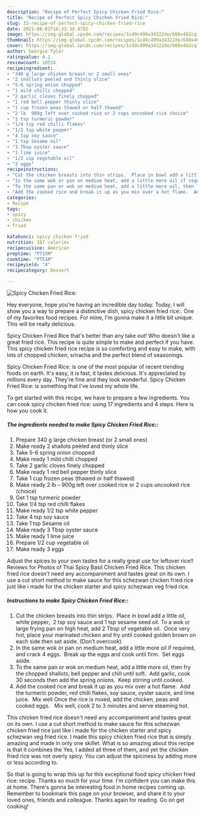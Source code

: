 ```yaml
---
description: "Recipe of Perfect Spicy Chicken Fried Rice:"
title: "Recipe of Perfect Spicy Chicken Fried Rice:"
slug: 32-recipe-of-perfect-spicy-chicken-fried-rice
date: 2021-08-01T16:33:39.478Z
image: https://img-global.cpcdn.com/recipes/1c49c499a34322de/680x482cq70/spicy-chicken-fried-rice-recipe-main-photo.jpg
thumbnail: https://img-global.cpcdn.com/recipes/1c49c499a34322de/680x482cq70/spicy-chicken-fried-rice-recipe-main-photo.jpg
cover: https://img-global.cpcdn.com/recipes/1c49c499a34322de/680x482cq70/spicy-chicken-fried-rice-recipe-main-photo.jpg
author: Georgie Tyler
ratingvalue: 4.1
reviewcount: 10534
recipeingredient:
- "340 g large chicken breast or 2 small ones"
- "2 shallots peeled and thinly slice"
- "5-6 spring onion chopped"
- "1 mild chilli chopped"
- "2 garlic cloves finely chopped"
- "1 red bell pepper thinly slice"
- "1 cup frozen peas thawed or half thawed"
- "2 lb  900g left over cooked rice or 2 cups uncooked rice choice"
- "1 tsp turmeric powder"
- "1/4 tsp red chilli flakes"
- "1/2 tsp white pepper"
- "4 tsp soy sauce"
- "1 tsp Sesame oil"
- "3 Tbsp oyster sauce"
- "1 lime juice"
- "1/2 cup vegetable oil"
- "3 eggs"
recipeinstructions:
- "Cut the chicken breasts into thin strips.  Place in bowl add a little oil, white pepper,  2 tsp soy sauce and 1 tsp sesame seed oil. To a wok or large frying pan on high heat, add 2 Tbsp of vegetable oil.  Once very hot, place your marinated chicken and fry until cooked golden brown on each side then set aside. (Don’t overcook)"
- "In the same wok or pan on medium heat, add a little more oil if required, and crack 4 eggs.  Break up the eggs and cook until firm.  Set eggs aside."
- "To the same pan or wok on medium heat, add a little more oil, then fry the chopped shallots, bell pepper and chili until soft.  Add garlic, cook 30 seconds then add the spring onions.  Keep stirring until cooked."
- "Add the cooked rice and break it up as you mix over a hot flame.  Add the turmeric powder, red chilli flakes, soy sauce, oyster sauce, and lime juice.  Mix well Once the rice is mixed, add the chicken, peas and cooked eggs.   Mix well, cook 2 to 3 minutes and serve steaming hot."
categories:
- Recipe
tags:
- spicy
- chicken
- fried

katakunci: spicy chicken fried 
nutrition: 167 calories
recipecuisine: American
preptime: "PT15M"
cooktime: "PT51M"
recipeyield: "4"
recipecategory: Dessert

---
```



![Spicy Chicken Fried Rice:](https://img-global.cpcdn.com/recipes/1c49c499a34322de/680x482cq70/spicy-chicken-fried-rice-recipe-main-photo.jpg)

Hey everyone, hope you're having an incredible day today. Today, I will show you a way to prepare a distinctive dish, spicy chicken fried rice:. One of my favorites food recipes. For mine, I'm gonna make it a little bit unique. This will be really delicious.

Spicy Chicken Fried Rice that&#39;s better than any take out! Who doesn&#39;t like a great fried rice. This recipe is quite simple to make and perfect if you have. This spicy chicken fried rice recipe is so comforting and easy to make, with lots of chopped chicken, sriracha and the perfect blend of seasonings.

Spicy Chicken Fried Rice: is one of the most popular of recent trending foods on earth. It's easy, it is fast, it tastes delicious. It's appreciated by millions every day. They're fine and they look wonderful. Spicy Chicken Fried Rice: is something that I've loved my whole life.


To get started with this recipe, we have to prepare a few ingredients. You can cook spicy chicken fried rice: using 17 ingredients and 4 steps. Here is how you cook it.

<!--inarticleads1-->

##### The ingredients needed to make Spicy Chicken Fried Rice::

1. Prepare 340 g large chicken breast (or 2 small ones)
1. Make ready 2 shallots peeled and thinly slice
1. Take 5-6 spring onion chopped
1. Make ready 1 mild chilli chopped
1. Take 2 garlic cloves finely chopped
1. Make ready 1 red bell pepper thinly slice
1. Take 1 cup frozen peas (thawed or half thawed)
1. Make ready 2 lb – 900g left over cooked rice or 2 cups uncooked rice (choice)
1. Get 1 tsp turmeric powder
1. Take 1/4 tsp red chilli flakes
1. Make ready 1/2 tsp white pepper
1. Take 4 tsp soy sauce
1. Take 1 tsp Sesame oil
1. Make ready 3 Tbsp oyster sauce
1. Make ready 1 lime juice
1. Prepare 1/2 cup vegetable oil
1. Make ready 3 eggs


Adjust the spices to your own tastes for a really great use for leftover rice!! Reviews for Photos of Thai Spicy Basil Chicken Fried Rice. This chicken fried rice doesn&#39;t need any accompaniment and tastes great on its own. I use a cut short method to make sauce for this schezwan chicken fried rice just like i made for the chicken starter and spicy schezwan veg fried rice. 

<!--inarticleads2-->

##### Instructions to make Spicy Chicken Fried Rice::

1. Cut the chicken breasts into thin strips.  Place in bowl add a little oil, white pepper,  2 tsp soy sauce and 1 tsp sesame seed oil. To a wok or large frying pan on high heat, add 2 Tbsp of vegetable oil.  Once very hot, place your marinated chicken and fry until cooked golden brown on each side then set aside. (Don’t overcook)
1. In the same wok or pan on medium heat, add a little more oil if required, and crack 4 eggs.  Break up the eggs and cook until firm.  Set eggs aside.
1. To the same pan or wok on medium heat, add a little more oil, then fry the chopped shallots, bell pepper and chili until soft.  Add garlic, cook 30 seconds then add the spring onions.  Keep stirring until cooked.
1. Add the cooked rice and break it up as you mix over a hot flame.  Add the turmeric powder, red chilli flakes, soy sauce, oyster sauce, and lime juice.  Mix well Once the rice is mixed, add the chicken, peas and cooked eggs.   Mix well, cook 2 to 3 minutes and serve steaming hot.


This chicken fried rice doesn&#39;t need any accompaniment and tastes great on its own. I use a cut short method to make sauce for this schezwan chicken fried rice just like i made for the chicken starter and spicy schezwan veg fried rice. I made this spicy chicken fried rice that is simply amazing and made in only one skillet. What is so amazing about this recipe is that it combines the Yes, I added all three of them, and yet the chicken fried rice was not overly spicy. You can adjust the spiciness by adding more or less according to. 

So that is going to wrap this up for this exceptional food spicy chicken fried rice: recipe. Thanks so much for your time. I'm confident you can make this at home. There's gonna be interesting food in home recipes coming up. Remember to bookmark this page on your browser, and share it to your loved ones, friends and colleague. Thanks again for reading. Go on get cooking!
